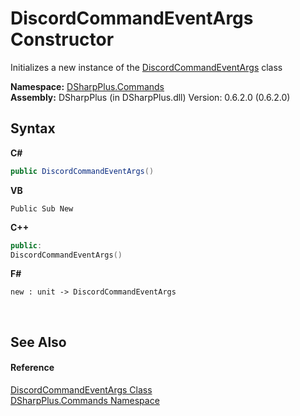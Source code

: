 # DiscordCommandEventArgs Constructor 
 

Initializes a new instance of the <a href="2c5f4426-3423-4199-427e-f2e6f36c429d">DiscordCommandEventArgs</a> class

**Namespace:**&nbsp;<a href="fc38a4a5-4979-fd82-c5c3-f5d7b478e6e0">DSharpPlus.Commands</a><br />**Assembly:**&nbsp;DSharpPlus (in DSharpPlus.dll) Version: 0.6.2.0 (0.6.2.0)

## Syntax

**C#**<br />
``` C#
public DiscordCommandEventArgs()
```

**VB**<br />
``` VB
Public Sub New
```

**C++**<br />
``` C++
public:
DiscordCommandEventArgs()
```

**F#**<br />
``` F#
new : unit -> DiscordCommandEventArgs
```

<br />

## See Also


#### Reference
<a href="2c5f4426-3423-4199-427e-f2e6f36c429d">DiscordCommandEventArgs Class</a><br /><a href="fc38a4a5-4979-fd82-c5c3-f5d7b478e6e0">DSharpPlus.Commands Namespace</a><br />